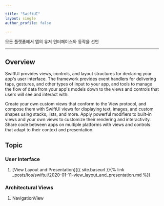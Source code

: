 ```yaml
--- 

title: "SwiftUI"
layout: single
author_profile: false

---
```


모든 플랫폼에서 앱의 유저 인터페이스와 동작을 선언

---

## Overview

SwiftUI provides views, controls, and layout structures for declaring your app's user interface. The framework provides event handlers for delivering taps, gestures, and other types of input to your app, and tools to manage the flow of data from your app's models down to the views and controls that users will see and interact with.

Create your own custom views that conform to the View protocol, and compose them with SwiftUI views for displaying text, images, and custom shapes using stacks, lists, and more. Apply powerful modifiers to built-in views and your own views to customize their rendering and interactivity. Share code between apps on multiple platforms with views and controls that adapt to their context and presentation.

## Topic

### User Interface

1. [View Layout and Presentation]({{ site.baseurl }}{% link _posts/ios/swiftui/2020-01-11-view_layout_and_presentation.md %})

### Architectural Views
1. NavigationView


